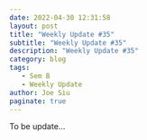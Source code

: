 ```yaml
---
date: 2022-04-30 12:31:58
layout: post
title: "Weekly Update #35"
subtitle: "Weekly Update #35"
description: "Weekly Update #35"
category: blog
tags:
   - Sem B
   - Weekly Update
author: Joe Siu
paginate: true
---
```

To be update...
